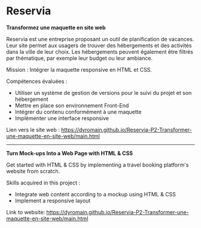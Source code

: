 # Reservia

<strong>Transformez une maquette en site web</strong>

Reservia est une entreprise proposant un outil de planification de vacances. 
Leur site permet aux usagers de trouver des hébergements et des activités dans la ville de leur choix. 
Les hébergements peuvent également être filtrés par thématique, par exemple leur budget ou leur ambiance.

Mission : Intégrer la maquette responsive en HTML et CSS. 

Compétences évaluées :
- Utiliser un système de gestion de versions pour le suivi du projet et son hébergement
- Mettre en place son environnement Front-End
- Intégrer du contenu conformément à une maquette
- Implémenter une interface responsive

Lien vers le site web : https://dyromain.github.io/Reservia-P2-Transformer-une-maquette-en-site-web/main.html

**********************************************************

<strong>Turn Mock-ups Into a Web Page with HTML & CSS</strong>

Get started with HTML & CSS by implementing a travel booking platform's website from scratch.

Skills acquired in this project :
- Integrate web content according to a mockup using HTML & CSS
- Implement a responsive layout

Link to website: https://dyromain.github.io/Reservia-P2-Transformer-une-maquette-en-site-web/main.html
